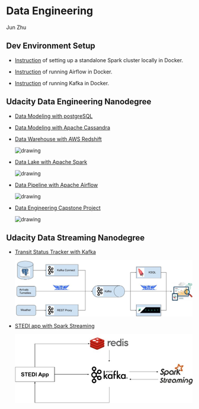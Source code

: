 # Data Engineering

Jun Zhu

## Dev Environment Setup

- [Instruction](./dev_envs/spark_docker) of setting up a standalone Spark cluster 
  locally in Docker.
  
- [Instruction](./dev_envs/airflow_docker) of running Airflow in Docker.

- [Instruction](./dev_envs/kafka_docker) of running Kafka in Docker.

## Udacity Data Engineering Nanodegree

- [Data Modeling with postgreSQL](./data_modeling_with_postgres)
- [Data Modeling with Apache Cassandra](./data_modeling_with_apache_cassandra)
- [Data Warehouse with AWS Redshift](./data_warehouse_with_redshift)
  
  <img src="./data_warehouse_with_redshift/architecture.jpg" alt="drawing" width="480"/>

- [Data Lake with Apache Spark](./data_lake_with_spark)
  
  <img src="./data_lake_with_spark/architecture.jpg" alt="drawing" width="480"/>

- [Data Pipeline with Apache Airflow](./data_pipeline_with_airflow)
  
  <img src="./data_pipeline_with_airflow/architecture.jpg" alt="drawing" width="340"/>

- [Data Engineering Capstone Project](./dend_capstone_project)

  <img src="./dend_capstone_project/architecture.jpg" alt="drawing" width="540"/>


## Udacity Data Streaming Nanodegree

- [Transit Status Tracker with Kafka](./transit_status_tracker_with_kafka)

  ![](./transit_status_tracker_with_kafka/architecture.jpg)

- [STEDI app with Spark Streaming](./stedi_app_with_spark_streaming)

  <img src="stedi_app_with_spark_streaming/architecture.jpg" alt="drawing" width="540"/>

